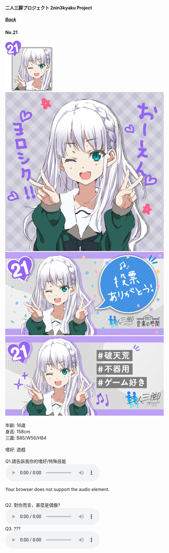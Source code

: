 #### 二人三脚プロジェクト 2nin3kyaku Project
##### [Back](2nin3kyaku_List.md)

#### No.21
<img src="../../../Img/Nanaon/2nin3kyaku/21/21_thumb.png"><br>
<img src="../../../Img/Nanaon/2nin3kyaku/21/21_main.png"><br>
<img src="../../../Img/Nanaon/2nin3kyaku/21/21_thanks.png"><br>
<img src="../../../Img/Nanaon/2nin3kyaku/21/21_desc.png"><br>
<br>
年齡: 16歳<br>
身高: 158cm<br>
三圍: B85/W56/H84<br>
<br>
嗜好: 遊戲<br>
<br>
Q1.請告訴我你的嗜好/特殊技能<br>
<audio controls="controls">
  <source type="audio/mp3" src="../../../Resources/2nin3kyaku/No21_voice_1.mp3"></source>
  <p>Your browser does not support the audio element.</p>
</audio><br>
Q2. 對你而言，甚麼是偶像? <br>
<audio controls="controls">
  <source type="audio/mp3" src="../../../Resources/2nin3kyaku/No21_voice_2.mp3"></source>
  <p>Your browser does not support the audio element.</p>
</audio><br>
Q3. ??? <br>
<audio controls="controls">
  <source type="audio/mp3" src="../../../Resources/2nin3kyaku/No21_voice_3.mp3"></source>
  <p>Your browser does not support the audio element.</p>
</audio><br>